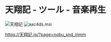 # 天翔記 - ツール - 音楽再生

![天翔記](https://img.shields.io/badge/天翔記-with_PK-6479ff.svg)
![aac4ds.msi](https://img.shields.io/badge/aac4ds.msi-1.0.1.0-6479ff.svg)

https://天翔記.jp/?page=nobu_snd_inmm
